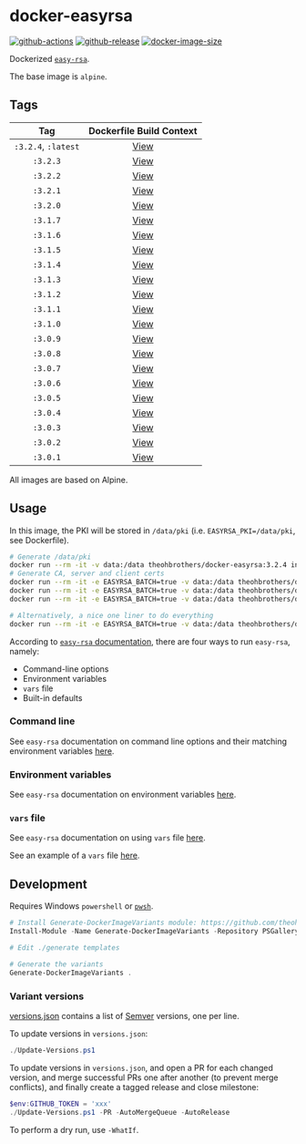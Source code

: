 # docker-easyrsa

[![github-actions](https://github.com/theohbrothers/docker-easyrsa/actions/workflows/ci-master-pr.yml/badge.svg?branch=master)](https://github.com/theohbrothers/docker-easyrsa/actions/workflows/ci-master-pr.yml)
[![github-release](https://img.shields.io/github/v/release/theohbrothers/docker-easyrsa?style=flat-square)](https://github.com/theohbrothers/docker-easyrsa/releases/)
[![docker-image-size](https://img.shields.io/docker/image-size/theohbrothers/docker-easyrsa/latest)](https://hub.docker.com/r/theohbrothers/docker-easyrsa)

Dockerized [`easy-rsa`](https://github.com/OpenVPN/easy-rsa).

The base image is `alpine`.

## Tags

| Tag | Dockerfile Build Context |
|:-------:|:---------:|
| `:3.2.4`, `:latest` | [View](variants/3.2.4) |
| `:3.2.3` | [View](variants/3.2.3) |
| `:3.2.2` | [View](variants/3.2.2) |
| `:3.2.1` | [View](variants/3.2.1) |
| `:3.2.0` | [View](variants/3.2.0) |
| `:3.1.7` | [View](variants/3.1.7) |
| `:3.1.6` | [View](variants/3.1.6) |
| `:3.1.5` | [View](variants/3.1.5) |
| `:3.1.4` | [View](variants/3.1.4) |
| `:3.1.3` | [View](variants/3.1.3) |
| `:3.1.2` | [View](variants/3.1.2) |
| `:3.1.1` | [View](variants/3.1.1) |
| `:3.1.0` | [View](variants/3.1.0) |
| `:3.0.9` | [View](variants/3.0.9) |
| `:3.0.8` | [View](variants/3.0.8) |
| `:3.0.7` | [View](variants/3.0.7) |
| `:3.0.6` | [View](variants/3.0.6) |
| `:3.0.5` | [View](variants/3.0.5) |
| `:3.0.4` | [View](variants/3.0.4) |
| `:3.0.3` | [View](variants/3.0.3) |
| `:3.0.2` | [View](variants/3.0.2) |
| `:3.0.1` | [View](variants/3.0.1) |

All images are based on Alpine.

## Usage

In this image, the PKI will be stored in `/data/pki` (i.e. `EASYRSA_PKI=/data/pki`, see Dockerfile).

```sh
# Generate /data/pki
docker run --rm -it -v data:/data theohbrothers/docker-easyrsa:3.2.4 init-pki
# Generate CA, server and client certs
docker run --rm -it -e EASYRSA_BATCH=true -v data:/data theohbrothers/docker-easyrsa:3.2.4 build-ca nopass
docker run --rm -it -e EASYRSA_BATCH=true -v data:/data theohbrothers/docker-easyrsa:3.2.4 build-server-full server-01 nopass
docker run --rm -it -e EASYRSA_BATCH=true -v data:/data theohbrothers/docker-easyrsa:3.2.4 build-client-full client-01 nopass

# Alternatively, a nice one liner to do everything
docker run --rm -it -e EASYRSA_BATCH=true -v data:/data theohbrothers/docker-easyrsa:3.2.4 sh -c 'set -e; easyrsa init-pki; easyrsa build-ca nopass; easyrsa build-server-full server-01 nopass; easyrsa build-client-full client-01 nopass; find /data/pki'
```

According to [`easy-rsa` documentation](https://github.com/OpenVPN/easy-rsa/blob/v3.0.0/doc/EasyRSA-Advanced.md#configuration-reference), there are four ways to run `easy-rsa`, namely:

- Command-line options
- Environment variables
- `vars` file
- Built-in defaults

### Command line

See `easy-rsa` documentation on command line options and their matching environment variables [here](https://github.com/OpenVPN/easy-rsa/blob/v3.0.0/doc/EasyRSA-Readme.md#obtaining-and-using-easy-rsa).

### Environment variables

See `easy-rsa` documentation on environment variables [here](https://github.com/OpenVPN/easy-rsa/blob/v3.0.0/doc/EasyRSA-Advanced.md#environmental-variables-reference).

### `vars` file

See `easy-rsa` documentation on using `vars` file [here](https://github.com/OpenVPN/easy-rsa/blob/v3.0.0/doc/EasyRSA-Advanced.md#vars-autodetection).

See an example of a `vars` file [here](https://github.com/OpenVPN/easy-rsa/blob/v3.0.0/easyrsa3/vars.example).

## Development

Requires Windows `powershell` or [`pwsh`](https://github.com/PowerShell/PowerShell).

```powershell
# Install Generate-DockerImageVariants module: https://github.com/theohbrothers/Generate-DockerImageVariants
Install-Module -Name Generate-DockerImageVariants -Repository PSGallery -Scope CurrentUser -Force -Verbose

# Edit ./generate templates

# Generate the variants
Generate-DockerImageVariants .
```

### Variant versions

[versions.json](generate/definitions/versions.json) contains a list of [Semver](https://semver.org/) versions, one per line.

To update versions in `versions.json`:

```powershell
./Update-Versions.ps1
```

To update versions in `versions.json`, and open a PR for each changed version, and merge successful PRs one after another (to prevent merge conflicts), and finally create a tagged release and close milestone:

```powershell
$env:GITHUB_TOKEN = 'xxx'
./Update-Versions.ps1 -PR -AutoMergeQueue -AutoRelease
```

To perform a dry run, use `-WhatIf`.
